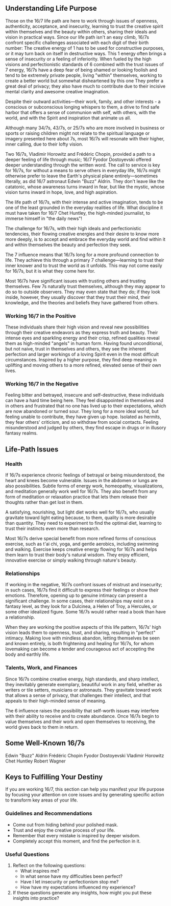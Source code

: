 ## Understanding Life Purpose

Those on the 16/7 life path are here to work through issues of openness, authenticity, acceptance, and insecurity, learning to trust the creative spirit within themselves and the beauty within others, sharing their ideals and vision in practical ways. Since our life path isn't an easy climb, 16/7s confront specific challenges associated with each digit of their birth number: The creative energy of 1 has to be used for constructive purposes, or it may turn back on itself in destructive ways. This 1 energy often brings a sense of insecurity or a feeling of inferiority. When fueled by the high visions and perfectionistic standards of 6 combined with the trust issues of 7 energy, 16/7s have a deep fear of being shamed or looking foolish and tend to be extremely private people, living "within" themselves, working to create a better world but somewhat disheartened by this one They prefer a great deal of privacy; they also have much to contribute due to their incisive mental clarity and awesome creative imagination.

Despite their outward activities—their work, family, and other interests - a conscious or subconscious longing whispers to them, a drive to find safe harbor that offers a sense of communion with self, with others, with the world, and with the Spirit and inspiration that animate us all.

Although many 34/7s, 43/7s, or 25/7s who are more involved in business or sports or raising children might not relate to the spiritual language or imagery presented here about 7s, most 16/7s will resonate with their higher, inner calling, due to their lofty vision.

Two 16/7s, Vladimir Horowitz and Frédéric Chopin, provided a path to a deeper feeling of life through music; 16/7 Fyodor Dostoyevski offered deeper understanding through the written word. The call to service is key for 16/7s, for without a means to serve others in everyday life, 16/7s might otherwise prefer to leave the Earth's physical plane entirely—sometimes literally, as did 16/7 astronaut Edwin "Buzz" Aldrin. They don't leave like the catatonic, whose awareness turns inward in fear, but like the mystic, whose vision turns inward in hope, love, and high aspiration.

The life path of 16/7s, with their intense and active imagination, tends to be one of the least grounded in the everyday realities of life. What discipline it must have taken for 16/7 Chet Huntley, the high-minded journalist, to immerse himself in "the daily news"!

The challenge for 16/7s, with their high ideals and perfectionistic tendencies, their flowing creative energies and their desire to know more more deeply, is to accept and embrace the everyday world and find within it and within themselves the beauty and perfection they seek.

The 7 influence means that 16/7s long for a more profound connection to life. They achieve this through a primary 7 challenge—learning to trust their inner knower and to trust the world as it unfolds. This may not come easily for 16/7s, but it is what they come here for.

Most 16/7s have significant issues with trusting others and trusting themselves. Few 7s naturally trust themselves, although they may appear to do so to outside observers. They may even state that they do; if they look inside, however, they usually discover that they trust their mind, their knowledge, and the theories and beliefs they have gathered from others.

### Working 16/7 in the Positive

These individuals share their high vision and reveal new possibilities through their creative endeavors as they express truth and beauty. Their intense eyes and sparkling energy and their crisp, refined qualities reveal them as high-minded "angels" in human form. Having found unconditional, but not naive, trust in themselves and others, they see the inherent perfection and larger workings of a loving Spirit even in the most difficult circumstances. Inspired by a higher purpose, they find deep meaning in uplifting and moving others to a more refined, elevated sense of their own lives.

### Working 16/7 in the Negative

Feeling bitter and betrayed, insecure and self-destructive, these individuals can have a hard time being here. They feel disappointed in themselves and in others and frustrated that no one has lived up to their expectations, which are now abandoned or turned sour. They long for a more ideal world, but feeling unable to contribute, they have given up hope. Isolated as hermits, they fear others' criticism, and so withdraw from social contacts. Feeling misunderstood and judged by others, they find escape in drugs or in illusory fantasy realms.

## Life-Path Issues

### Health

If 16/7s experience chronic feelings of betrayal or being misunderstood, the heart and knees become vulnerable. Issues in the abdomen or lungs are also possibilities. Subtle forms of energy work, homeopathy, visualizations, and meditation generally work well for 16/7s. They also benefit from any form of meditation or relaxation practice that lets them release their thoughts rather than get lost in them.

A satisfying, nourishing, but light diet works well for 16/7s, who usually gravitate toward light eating because, to them, quality is more desirable than quantity. They need to experiment to find the optimal diet, learning to trust their instincts even more than research.

Most 16/7s derive special benefit from more refined forms of conscious exercise, such as t'ai chi, yoga, and gentle aerobics, including swimming and walking. Exercise keeps creative energy flowing for 16/7s and helps them learn to trust their body's natural wisdom. They enjoy efficient, innovative exercise or simply walking through nature's beauty.

### Relationships

If working in the negative, 16/7s confront issues of mistrust and insecurity; in such cases, 16/7s find it difficult to express their feelings or show their emotions. Therefore, opening up to genuine intimacy can present a significant challenge. In some cases, their relationships may exist on a fantasy level, as they look for a Dulcinea, a Helen of Troy, a Hercules, or some other idealized figure. Some 16/7s would rather read a book than have a relationship.

When they are working the positive aspects of this life pattern, 16/7s' high vision leads them to openness, trust, and sharing, resulting in "perfect" intimacy. Making love with mindless abandon, letting themselves be seen and known entirely, is both frightening and healing for 16/7s, for whom lovemaking can become a tender and courageous act of accepting the body and earthly life.

### Talents, Work, and Finances

Since 16/7s combine creative energy, high standards, and sharp intellect, they inevitably generate exemplary, beautiful work in any field, whether as writers or tile setters, musicians or astronauts. They gravitate toward work that allows a sense of privacy, that challenges their intellect, and that appeals to their high-minded sense of meaning.

The 6 influence raises the possibility that self-worth issues may interfere with their ability to receive and to create abundance. Once 16/7s begin to value themselves and their work and open themselves to receiving, the world gives back to them in return.

## Some Well-Known 16/7s

Edwin "Buzz" Aldrin
Frédéric Chopin
Fyodor Dostoyevski
Vladimir Horowitz
Chet Huntley
Robert Wagner

## Keys to Fulfilling Your Destiny

If you are working 16/7, this section can help you manifest your life purpose by focusing your attention on core issues and by generating specific action to transform key areas of your life.

### Guidelines and Recommendations

* Come out from hiding behind your polished mask.
* Trust and enjoy the creative process of your life.
* Remember that every mistake is inspired by deeper wisdom.
* Completely accept this moment, and find the perfection in it.

### Useful Questions

1. Reflect on the following questions:
    * What inspires me?
    * In what sense have my difficulties been perfect?
    * Have I let insecurity or perfectionism stop me?
    * How have my expectations influenced my experience?
2. If these questions generate any insights, how might you put these insights into practice?

